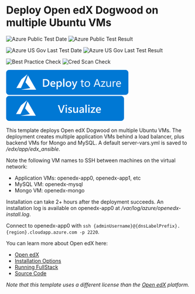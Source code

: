 # Deploy Open edX Dogwood on multiple Ubuntu VMs

![Azure Public Test Date](https://azurequickstartsservice.blob.core.windows.net/badges/openedx-scalable-ubuntu/PublicLastTestDate.svg)
![Azure Public Test Result](https://azurequickstartsservice.blob.core.windows.net/badges/openedx-scalable-ubuntu/PublicDeployment.svg)

![Azure US Gov Last Test Date](https://azurequickstartsservice.blob.core.windows.net/badges/openedx-scalable-ubuntu/FairfaxLastTestDate.svg)
![Azure US Gov Last Test Result](https://azurequickstartsservice.blob.core.windows.net/badges/openedx-scalable-ubuntu/FairfaxDeployment.svg)

![Best Practice Check](https://azurequickstartsservice.blob.core.windows.net/badges/openedx-scalable-ubuntu/BestPracticeResult.svg)
![Cred Scan Check](https://azurequickstartsservice.blob.core.windows.net/badges/openedx-scalable-ubuntu/CredScanResult.svg)

[![Deploy To Azure](https://raw.githubusercontent.com/Azure/azure-quickstart-templates/master/1-CONTRIBUTION-GUIDE/images/deploytoazure.svg?sanitize=true)](https://portal.azure.com/#create/Microsoft.Template/uri/https%3A%2F%2Fraw.githubusercontent.com%2FAzure%2Fazure-quickstart-templates%2Fmaster%2Fopenedx-scalable-ubuntu%2Fazuredeploy.json)
[![Visualize](https://raw.githubusercontent.com/Azure/azure-quickstart-templates/master/1-CONTRIBUTION-GUIDE/images/visualizebutton.svg?sanitize=true)](http://armviz.io/#/?load=https%3A%2F%2Fraw.githubusercontent.com%2FAzure%2Fazure-quickstart-templates%2Fmaster%2Fopenedx-scalable-ubuntu%2Fazuredeploy.json)

This template deploys Open edX Dogwood on multiple Ubuntu VMs. The deployment
creates multiple application VMs behind a load balancer, plus backend VMs for
Mongo and MySQL. A default server-vars.yml is saved to _/edx/app/edx_ansible_.

Note the following VM names to SSH between machines on the virtual network:

- Application VMs: openedx-app0, openedx-app1, etc
- MySQL VM: openedx-mysql
- Mongo VM: openedx-mongo

Installation can take 2+ hours after the deployment succeeds. An installation
log is available on openedx-app0 at _/var/log/azure/openedx-install.log_.

Connect to openedx-app0 with
`ssh {adminUsername}@{dnsLabelPrefix}.{region}.cloudapp.azure.com -p 2220`.

You can learn more about Open edX here:

- [Open edX](https://open.edx.org)
- [Installation Options](https://openedx.atlassian.net/wiki/display/OpenOPS/Open+edX+Installation+Options)
- [Running FullStack](https://openedx.atlassian.net/wiki/display/OpenOPS/Running+Fullstack)
- [Source Code](https://github.com/edx/edx-platform)

_Note that this template uses a different license than the
[Open edX](https://github.com/edx/edx-platform/blob/master/LICENSE) platform._
